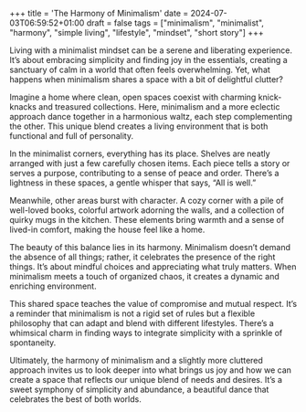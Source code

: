 +++
title = 'The Harmony of Minimalism'
date = 2024-07-03T06:59:52+01:00
draft = false
tags = ["minimalism", "minimalist", "harmony", "simple living", "lifestyle", "mindset", "short story"]
+++

Living with a minimalist mindset can be a serene and liberating experience. It’s about embracing simplicity and finding joy in the essentials, creating a sanctuary of calm in a world that often feels overwhelming. Yet, what happens when minimalism shares a space with a bit of delightful clutter? 

Imagine a home where clean, open spaces coexist with charming knick-knacks and treasured collections. Here, minimalism and a more eclectic approach dance together in a harmonious waltz, each step complementing the other. This unique blend creates a living environment that is both functional and full of personality.

In the minimalist corners, everything has its place. Shelves are neatly arranged with just a few carefully chosen items. Each piece tells a story or serves a purpose, contributing to a sense of peace and order. There’s a lightness in these spaces, a gentle whisper that says, “All is well.”

Meanwhile, other areas burst with character. A cozy corner with a pile of well-loved books, colorful artwork adorning the walls, and a collection of quirky mugs in the kitchen. These elements bring warmth and a sense of lived-in comfort, making the house feel like a home.

The beauty of this balance lies in its harmony. Minimalism doesn’t demand the absence of all things; rather, it celebrates the presence of the right things. It’s about mindful choices and appreciating what truly matters. When minimalism meets a touch of organized chaos, it creates a dynamic and enriching environment.

This shared space teaches the value of compromise and mutual respect. It’s a reminder that minimalism is not a rigid set of rules but a flexible philosophy that can adapt and blend with different lifestyles. There’s a whimsical charm in finding ways to integrate simplicity with a sprinkle of spontaneity.

Ultimately, the harmony of minimalism and a slightly more cluttered approach invites us to look deeper into what brings us joy and how we can create a space that reflects our unique blend of needs and desires. It’s a sweet symphony of simplicity and abundance, a beautiful dance that celebrates the best of both worlds.